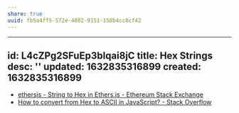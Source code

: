 ```yaml
---
share: true
uuid: fb5a4ff5-572e-4082-9151-158b4cc8cf42
---
```

---
id: L4cZPg2SFuEp3bIqai8jC
title: Hex Strings
desc: ''
updated: 1632835316899
created: 1632835316899
---

* [ethersjs - String to Hex in Ethers.js - Ethereum Stack Exchange](https://ethereum.stackexchange.com/questions/96884/string-to-hex-in-ethers-js)
* [How to convert from Hex to ASCII in JavaScript? - Stack Overflow](https://stackoverflow.com/questions/3745666/how-to-convert-from-hex-to-ascii-in-javascript)
